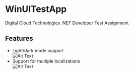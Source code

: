 # WinUITestApp

Digital Cloud Technologies .NET Developer Test Assignment


## Features

- Light/dark mode support <br />
 ![Alt Text](https://media.giphy.com/media/EwP1eyIRRtlHxRDR3e/giphy.gif)
- Support for multiple localizations <br />
 ![Alt Text](https://media.giphy.com/media/n1ZMvAuVrwLxbtS7L9/giphy.gif)


